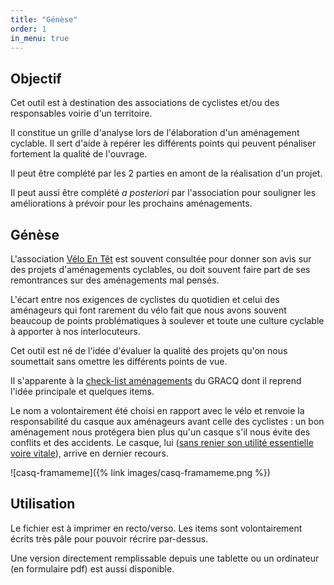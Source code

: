 ```yaml
---
title: "Génèse"
order: 1
in_menu: true
---
```

## Objectif

Cet outil est à destination des associations de cyclistes et/ou des responsables voirie d'un territoire.

Il constitue un grille d'analyse lors de l'élaboration d'un aménagement cyclable. Il sert d'aide à repérer les différents points qui peuvent pénaliser fortement la qualité de l'ouvrage.

Il peut être complété par les 2 parties en amont de la réalisation d'un projet.

Il peut aussi être complété *a posteriori* par l'association pour souligner les améliorations à prévoir pour les prochains aménagements. 

## Génèse

L'association [Vélo En Têt](https://veloentet.fr/) est souvent consultée pour donner son avis sur des projets d'aménagements cyclables, ou doit souvent faire part de ses remontrances sur des aménagements mal pensés.

L'écart entre nos exigences de cyclistes du quotidien et celui des aménageurs qui font rarement du vélo fait que nous avons souvent beaucoup de points problématiques à soulever et toute une culture cyclable à apporter à nos interlocuteurs.

Cet outil est né de l'idée d'évaluer la qualité des projets qu'on nous soumettait sans omettre les différents points de vue.

Il s'apparente à la [check-list aménagements](https://extranet.gracq.org/sites/default/files/2020_-_check-list_amenagement.pdf) du GRACQ dont il reprend l'idée principale et quelques items.

Le nom a volontairement été choisi en rapport avec le vélo et renvoie la responsabilité du casque aux aménageurs avant celle des cyclistes : un bon aménagement nous protégera bien plus qu'un casque s'il nous évite des conflits et des accidents. Le casque, lui ([sans renier son utilité essentielle voire vitale](https://codetrauma.s3.us-east-2.amazonaws.com/2019/12/HelmetFlyerSummerREV2_July2010.pdf)), arrive en dernier recours.

![casq-framameme]({% link images/casq-framameme.png %})

## Utilisation

Le fichier est à imprimer en recto/verso. Les items sont volontairement écrits très pâle pour pouvoir récrire par-dessus.

Une version directement remplissable depuis une tablette ou un ordinateur (en formulaire pdf) est aussi disponible. 